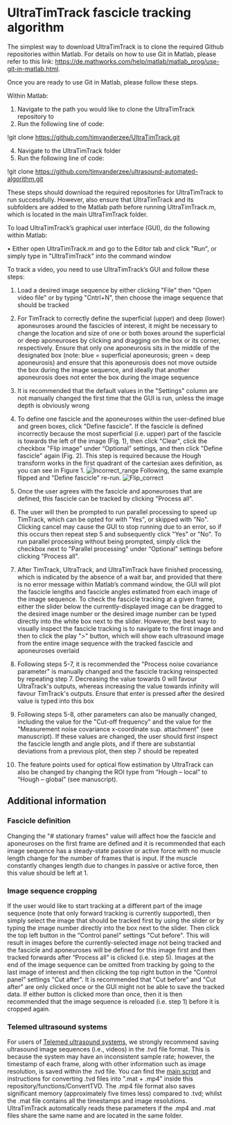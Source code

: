 # UltraTimTrack fascicle tracking algorithm
The simplest way to download UltraTimTrack is to clone the required Github repositories within Matlab. For details on how to use Git in Matlab, please refer to this link: https://de.mathworks.com/help/matlab/matlab_prog/use-git-in-matlab.html.

Once you are ready to use Git in Matlab, please follow these steps.

Within Matlab:
1.	Navigate to the path you would like to clone the UltraTimTrack repository to
2.	Run the following line of code:

!git clone https://github.com/timvanderzee/UltraTimTrack.git

4.	Navigate to the UltraTimTrack folder
5.	Run the following line of code:

!git clone https://github.com/timvanderzee/ultrasound-automated-algorithm.git

These steps should download the required repositories for UltraTimTrack to run successfully. However, also ensure that UltraTimTrack and its subfolders are added to the Matlab path before running UltraTimTrack.m, which is located in the main UltraTimTrack folder.

To load UltraTimTrack’s graphical user interface (GUI), do the following within Matlab:

•	Either open UltraTimTrack.m and go to the Editor tab and click "Run", or simply type in "UltraTimTrack" into the command window

To track a video, you need to use UltraTimTrack’s GUI and follow these steps:
1.	Load a desired image sequence by either clicking "File" then "Open video file" or by typing "Cntrl+N", then choose the image sequence that should be tracked
2.	For TimTrack to correctly define the superficial (upper) and deep (lower) aponeuroses around the fascicles of interest, it might be necessary to change the location and size of one or both boxes around the superficial or deep aponeuroses by clicking and dragging on the box or its corner, respectively. Ensure that only one aponeurosis sits in the middle of the designated box (note: blue = superficial aponeurosis; green = deep aponeurosis) and ensure that this aponeurosis does not move outside the box during the image sequence, and ideally that another aponeurosis does not enter the box during the image sequence
3.	It is recommended that the default values in the "Settings" column are not manually changed the first time that the GUI is run, unless the image depth is obviously wrong
4.	To define one fascicle and the aponeuroses within the user-defined blue and green boxes, click "Define fascicle". If the fascicle is defined incorrectly because the most superficial (i.e. upper) part of the fascicle is towards the left of the image (Fig. 1), then click "Clear", click the checkbox "Flip image" under “Optional” settings, and then click "Define fascicle" again (Fig. 2). This step is required because the Hough transform works in the first quadrant of the cartesian axes definition, as you can see in Figure 1. ![Incorrect_range](https://github.com/user-attachments/assets/a86454eb-1b92-4ca3-98a1-2275143370da)
Following, the same example flipped and "Define fascicle" re-run. 
![Flip_correct](https://github.com/user-attachments/assets/ecfddefd-4f84-4e45-839b-336998c9c571)

5.	Once the user agrees with the fascicle and aponeuroses that are defined, this fascicle can be tracked by clicking "Process all”.
6.	The user will then be prompted to run parallel processing to speed up TimTrack, which can be opted for with "Yes", or skipped with "No". Clicking cancel may cause the GUI to stop running due to an error, so if this occurs then repeat step 5 and subsequently click "Yes" or "No". To run parallel processing without being prompted, simply click the checkbox next to "Parallel processing" under “Optional” settings before clicking "Process all".
7.	After TimTrack, UltraTrack, and UltraTimTrack have finished processing, which is indicated by the absence of a wait bar, and provided that there is no error message within Matlab’s command window, the GUI will plot the fascicle lengths and fascicle angles estimated from each image of the image sequence. To check the fascicle tracking at a given frame, either the slider below the currently-displayed image can be dragged to the desired image number or the desired image number can be typed directly into the white box next to the slider. However, the best way to visually inspect the fascicle tracking is to navigate to the first image and then to click the play ">" button, which will show each ultrasound image from the entire image sequence with the tracked fascicle and aponeuroses overlaid
8.	Following steps 5-7, it is recommended the "Process noise covariance parameter" is manually changed and the fascicle tracking reinspected by repeating step 7. Decreasing the value towards 0 will favour UltraTrack's outputs, whereas increasing the value towards infinity will favour TimTrack's outputs.  Ensure that enter is pressed after the desired value is typed into this box
9.	Following steps 5-8, other parameters can also be manually changed, including the value for the "Cut-off frequency" and the value for the "Measurement noise covariance x-coordinate sup. attachment"  (see manuscript). If these values are changed, the user should first inspect the fascicle length and angle plots, and if there are substantial deviations from a previous plot, then step 7 should be repeated
10.	The feature points used for optical flow estimation by UltraTrack can also be changed by changing the ROI type from “Hough – local” to “Hough – global” (see manuscript).  

## Additional information

### Fascicle definition
Changing the "# stationary frames" value will affect how the fascicle and aponeuroses on the first frame are defined and it is recommended that each image sequence has a steady-state passive or active force with no muscle length change for the number of frames that is input. If the muscle constantly changes length due to changes in passive or active force, then this value should be left at 1.

### Image sequence cropping
If the user would like to start tracking at a different part of the image sequence (note that only forward tracking is currently supported), then simply select the image that should be tracked first by using the slider or by typing the image number directly into the box next to the slider. Then click the top left button in the “Control panel” settings "Cut before". This will result in images before the currently-selected image not being tracked and the fascicle and aponeuroses will be defined for this image first and then tracked forwards after “Process all” is clicked (i.e. step 5). Images at the end of the image sequence can be omitted from tracking by going to the last image of interest and then clicking the top right button in the “Control panel” settings "Cut after". It is recommended that "Cut before" and "Cut after" are only clicked once or the GUI might not be able to save the tracked data. If either button is clicked more than once, then it is then recommended that the image sequence is reloaded (i.e. step 1) before it is cropped again.

### Telemed ultrasound systems
For users of [Telemed ultrasound systems](https://www.telemedultrasound.com/en/home/), we strongly recommend saving ultrasound image sequences (i.e., videos) in the .tvd file format. This is because the system may have an inconsistent sample rate; however, the timestamp of each frame, along with other information such as image resolution, is saved within the .tvd file.  You can find the [main script](https://github.com/timvanderzee/UltraTimTrack/tree/main/functions/ConvertTVD) and instructions for converting .tvd files into ".mat + .mp4" inside this repository/functions/ConvertTVD. The .mp4 file format also saves significant memory (approximately five times less) compared to .tvd; whilst the .mat file contains all the timestamps and image resolutions. UltraTimTrack automatically reads these parameters if the .mp4 and .mat files share the same name and are located in the same folder.
